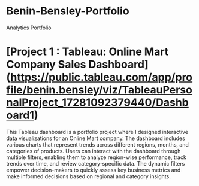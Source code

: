# Benin-Bensley-Portfolio
Analytics Portfolio

# [Project 1 : Tableau: Online Mart Company Sales Dashboard] (https://public.tableau.com/app/profile/benin.bensley/viz/TableauPersonalProject_17281092379440/Dashboard1)

This Tableau dashboard is a portfolio project where I designed interactive data visualizations for an Online Mart company. The dashboard includes various charts that represent trends across different regions, months, and categories of products. Users can interact with the dashboard through multiple filters, enabling them to analyze region-wise performance, track trends over time, and review category-specific data. The dynamic filters empower decision-makers to quickly assess key business metrics and make informed decisions based on regional and category insights.

